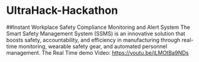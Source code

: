 # UltraHack-Hackathon
##Instant Workplace Safety Compliance Monitoring and Alert System
The Smart Safety Management System (SSMS) is an innovative solution that boosts safety, accountability, and efficiency in manufacturing through real-time monitoring, wearable safety gear, and automated personnel management.
The Real Time demo Video: https://youtu.be/jLMOtBa9NDs
